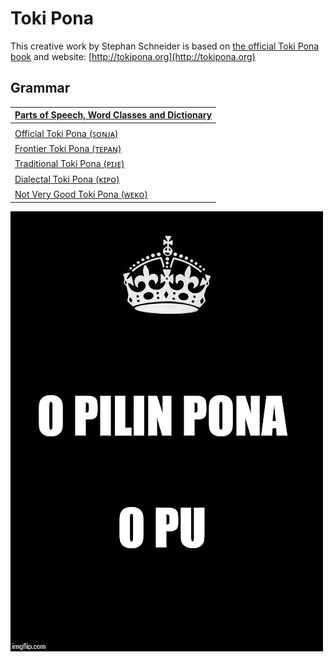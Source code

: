 # Toki Pona

This creative work by Stephan Schneider is based on [the official Toki Pona book](http://www.amazon.com/gp/product/0978292308) and website: [http://tokipona.org](http://tokipona.org)

## Grammar

| [Parts of Speech, Word Classes and Dictionary](nasin-nimi.md) |
|:-|
| |
| [Official Toki Pona (ꜱᴏɴᴊᴀ)](sonja.md) |
| [Frontier Toki Pona (ᴛᴇᴘᴀɴ)](tepan.md) |
| [Traditional Toki Pona (ᴘɪᴊᴇ)](pije.md) |
| [Dialectal Toki Pona (ᴋɪᴘᴏ)](kipo.md) |
| [Not Very Good Toki Pona (ᴡᴇᴋᴏ)](weko.md) |

![o pilin pona o pu](sitelen/kulupu/jan-pu/o-pilin-pona-o-pu.jpg)

